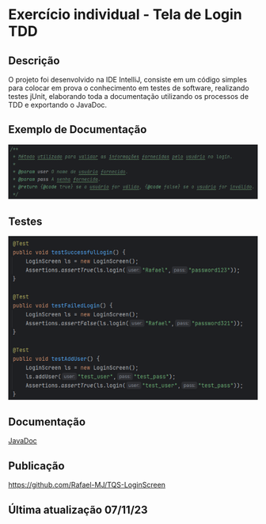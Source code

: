 # Exercício individual - Tela de Login TDD

## Descrição
O projeto foi desenvolvido na IDE IntelliJ, consiste em um código simples para colocar em prova o conhecimento em testes de software, realizando testes jUnit, elaborando toda a documentação utilizando os processos de TDD e exportando o JavaDoc.

## Exemplo de Documentação

![Documentacao](doc.png)

## Testes

![Testes](tests.png)

## Documentação

<a href="(https://external.ink?to=/JavaDoc/LoginScreen.html">JavaDoc</a>

## Publicação
https://github.com/Rafael-MJ/TQS-LoginScreen

## Última atualização 07/11/23
